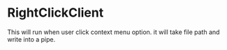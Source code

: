RightClickClient
================
This will run when user click context menu option. it will take file path and write into a pipe.
